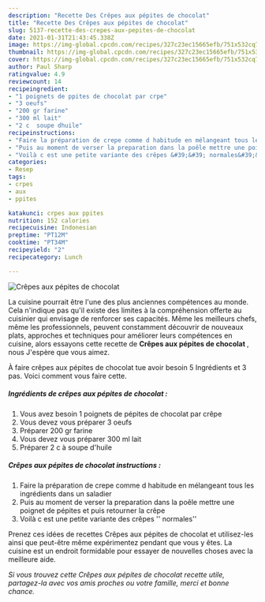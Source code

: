 ```yaml
---
description: "Recette Des Crêpes aux pépites de chocolat"
title: "Recette Des Crêpes aux pépites de chocolat"
slug: 5137-recette-des-crepes-aux-pepites-de-chocolat
date: 2021-01-31T21:43:45.338Z
image: https://img-global.cpcdn.com/recipes/327c23ec15665efb/751x532cq70/crepes-aux-pepites-de-chocolat-photo-principale-de-la-recette.jpg
thumbnail: https://img-global.cpcdn.com/recipes/327c23ec15665efb/751x532cq70/crepes-aux-pepites-de-chocolat-photo-principale-de-la-recette.jpg
cover: https://img-global.cpcdn.com/recipes/327c23ec15665efb/751x532cq70/crepes-aux-pepites-de-chocolat-photo-principale-de-la-recette.jpg
author: Paul Sharp
ratingvalue: 4.9
reviewcount: 14
recipeingredient:
- "1 poignets de ppites de chocolat par crpe"
- "3 oeufs"
- "200 gr farine"
- "300 ml lait"
- "2 c  soupe dhuile"
recipeinstructions:
- "Faire la préparation de crepe comme d habitude en mélangeant tous les ingrédients dans un saladier"
- "Puis au moment de verser la preparation dans la poêle mettre une poignet de pépites et puis retourner la crêpe"
- "Voilà c est une petite variante des crêpes &#39;&#39; normales&#39;&#39;"
categories:
- Resep
tags:
- crpes
- aux
- ppites

katakunci: crpes aux ppites 
nutrition: 152 calories
recipecuisine: Indonesian
preptime: "PT12M"
cooktime: "PT34M"
recipeyield: "2"
recipecategory: Lunch

---
```



![Crêpes aux pépites de chocolat](https://img-global.cpcdn.com/recipes/327c23ec15665efb/751x532cq70/crepes-aux-pepites-de-chocolat-photo-principale-de-la-recette.jpg)

La cuisine pourrait être l'une des plus anciennes compétences au monde. Cela n'indique pas qu'il existe des limites à la compréhension offerte au cuisinier qui envisage de renforcer ses capacités. Même les meilleurs chefs, même les professionnels, peuvent constamment découvrir de nouveaux plats, approches et techniques pour améliorer leurs compétences en cuisine, alors essayons cette recette de <strong> Crêpes aux pépites de chocolat </strong>, nous J'espère que vous aimez.

<!--inarticleads1-->

À faire crêpes aux pépites de chocolat tue avoir besoin 5 Ingrédients et 3 pas. Voici comment vous faire cette.

##### Ingrédients de crêpes aux pépites de chocolat :

1. Vous avez besoin 1 poignets de pépites de chocolat par crêpe
1. Vous devez vous préparer 3 oeufs
1. Préparer 200 gr farine
1. Vous devez vous préparer 300 ml lait
1. Préparer 2 c à soupe d&#39;huile




<!--inarticleads2-->

##### Crêpes aux pépites de chocolat instructions :

1. Faire la préparation de crepe comme d habitude en mélangeant tous les ingrédients dans un saladier
1. Puis au moment de verser la preparation dans la poêle mettre une poignet de pépites et puis retourner la crêpe
1. Voilà c est une petite variante des crêpes &#39;&#39; normales&#39;&#39;




<!--inarticleads1-->

<p>
Prenez ces idées de recettes Crêpes aux pépites de chocolat et utilisez-les ainsi que peut-être même expérimentez pendant que vous y êtes. La cuisine est un endroit formidable pour essayer de nouvelles choses avec la meilleure aide.
</p>

<p>
<i>Si vous trouvez cette Crêpes aux pépites de chocolat recette utile, partagez-la avec vos amis proches ou votre famille, merci et bonne chance.</i>
</p>
